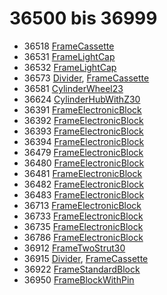 # 36500 bis 36999
- 36518 [FrameCassette](Elements/FrameCassette.md)
- 36531 [FrameLightCap](Elements/FrameLightCap.md)
- 36532 [FrameLightCap](Elements/FrameLightCap.md)
- 36573 [Divider](ModelBase/Divider.md), [FrameCassette](Elements/FrameCassette.md)
- 36581 [CylinderWheel23](../Elements/CylinderWheel23.md)
- 36624 [CylinderHubWithZ30](Elements/CylinderHubWithZ30.md)
- 36391 [FrameElectronicBlock](Elements/FrameElectronicBlock.md)
- 36392 [FrameElectronicBlock](Elements/FrameElectronicBlock.md)
- 36393 [FrameElectronicBlock](Elements/FrameElectronicBlock.md)
- 36394 [FrameElectronicBlock](Elements/FrameElectronicBlock.md)
- 36479 [FrameElectronicBlock](Elements/FrameElectronicBlock.md)
- 36480 [FrameElectronicBlock](Elements/FrameElectronicBlock.md)
- 36481 [FrameElectronicBlock](Elements/FrameElectronicBlock.md)
- 36482 [FrameElectronicBlock](Elements/FrameElectronicBlock.md)
- 36483 [FrameElectronicBlock](Elements/FrameElectronicBlock.md)
- 36713 [FrameElectronicBlock](Elements/FrameElectronicBlock.md)
- 36733 [FrameElectronicBlock](Elements/FrameElectronicBlock.md)
- 36735 [FrameElectronicBlock](Elements/FrameElectronicBlock.md)
- 36786 [FrameElectronicBlock](Elements/FrameElectronicBlock.md)
- 36912 [FrameTwoStrut30](Elements/FrameTwoStrut30.md)
- 36915 [Divider](ModelBase/Divider.md), [FrameCassette](Elements/FrameCassette.md)
- 36922 [FrameStandardBlock](Elements/FrameStandardBlock.md)
- 36950 [FrameBlockWithPin](Elements/FrameBlockWithPin.md)

